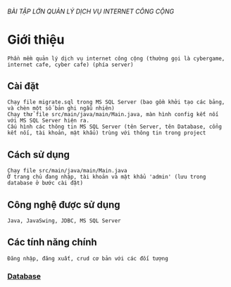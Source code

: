 ###### BÀI TẬP LỚN QUẢN LÝ DỊCH VỤ INTERNET CÔNG CỘNG

# Giới thiệu
    Phần mềm quản lý dịch vụ internet công cộng (thường gọi là cybergame, internet cafe, cyber cafe) (phía server)

## Cài đặt
    Chạy file migrate.sql trong MS SQL Server (bao gồm khởi tạo các bảng, và chèn một số bản ghi ngẫu nhiên)
    Chạy thử file src/main/java/main/Main.java, màn hình config kết nối với MS SQL Server hiện ra.
    Cấu hình các thông tin MS SQL Server (tên Server, tên Database, cổng kết nối, tài khoản, mật khẩu) trùng với thông tin trong project

## Cách sử dụng
    Chạy file src/main/java/main/Main.java
    Ở trang chủ đang nhập, tài khoản và mật khẩu 'admin' (lưu trong database ở bước cài đặt)

## Công nghệ được sử dụng
    Java, JavaSwing, JDBC, MS SQL Server

## Các tính năng chính
    Đăng nhập, đăng xuất, crud cơ bản với các đối tượng

### [Database](https://dbdiagram.io/d/INTERNETCAFEMANAGEMENT-6583a6e856d8064ca06c1753)